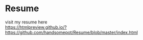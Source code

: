 # Resume
visit my resume here<br>
https://htmlpreview.github.io/?https://github.com/handsomepot/Resume/blob/master/index.html
